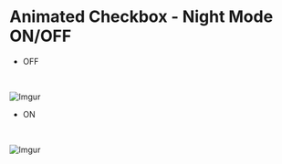 # Animated Checkbox - Night Mode ON/OFF

* OFF
<br>

![Imgur](https://i.imgur.com/SEQl3y3.png?1)

* ON
<br>

![Imgur](https://i.imgur.com/d3H3ORm.png?1)